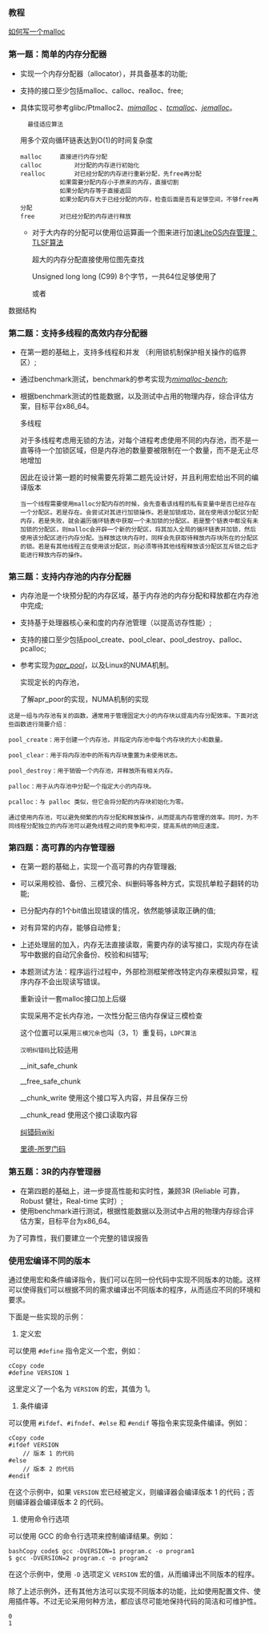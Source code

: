 ### 教程

[如何写一个malloc](https://github.com/danluu/malloc-tutorial)



### 第一题：简单的内存分配器

- 实现一个内存分配器（allocator），并具备基本的功能;

- 支持的接口至少包括malloc、calloc、realloc、free;

- 具体实现可参考glibc/Ptmalloc2、[_mimalloc_](https://github.com/microsoft/mimalloc) 、[_tcmalloc_](https://github.com/gperftools/gperftools)、[_jemalloc_](https://github.com/jemalloc/jemalloc)。

  

        最佳适应算法 		

     用多个双向循环链表达到O(1)的时间复杂度
    
     ```
     malloc		直接进行内存分配
     calloc 		对分配的内存进行初始化
     realloc		对已经分配的内存进行重新分配，先free再分配
     			如果需要分配内存小于原来的内存，直接切割
     			如果分配内存等于直接返回
     			如果分配内存大于已经分配的内存，检查后面是否有足够空间，不够free再分配
     free		对已经分配的内存进行释放
     ```
    
     - 对于大内存的分配可以使用位运算画一个图来进行加速[LiteOS内存管理：TLSF算法](https://www.jianshu.com/p/01743e834432)
    
          超大的内存分配直接使用位图先查找
    
          Unsigned long long (C99)	  8个字节，一共64位足够使用了
    
          或者
          
          

数据结构

### 第二题：支持多线程的高效内存分配器

- 在第一题的基础上，支持多线程和并发 （利用锁机制保护相关操作的临界区）;

- 通过benchmark测试，benchmark的参考实现为[_mimalloc-bench_](https://github.com/daanx/mimalloc-bench);

- 根据benchmark测试的性能数据，以及测试中占用的物理内存，综合评估方案，目标平台x86_64。

     多线程

     对于多线程考虑用无锁的方法，对每个进程考虑使用不同的内存池，而不是一直等待一个加锁区域，但是内存池的数量要被限制在一个数量，而不是无止尽地增加

     因此在设计第一题的时候需要先将第二题先设计好，并且利用宏给出不同的编译版本

     ```
     当一个线程需要使用malloc分配内存的时候，会先查看该线程的私有变量中是否已经存在一个分配区。若是存在。会尝试对其进行加锁操作。若是加锁成功，就在使用该分配区分配内存，若是失败，就会遍历循环链表中获取一个未加锁的分配区。若是整个链表中都没有未加锁的分配区，则malloc会开辟一个新的分配区，将其加入全局的循环链表并加锁，然后使用该分配区进行内存分配。当释放这块内存时，同样会先获取待释放内存块所在的分配区的锁。若是有其他线程正在使用该分配区，则必须等待其他线程释放该分配区互斥锁之后才能进行释放内存的操作。
     ```

     

### 第三题：支持内存池的内存分配器

- 内存池是一个块预分配的内存区域，基于内存池的内存分配和释放都在内存池中完成;

- 支持基于处理器核心亲和度的内存池管理（以提高访存性能）;

- 支持的接口至少包括pool_create、pool_clear、pool_destroy、palloc、pcalloc;

- 参考实现为[_apr_pool_](https://github.com/apache/apr)，以及Linux的NUMA机制。

     实现定长的内存池，

     了解apr_poor的实现，NUMA机制的实现

```
这是一组与内存池有关的函数，通常用于管理固定大小的内存块以提高内存分配效率。下面对这些函数进行简要介绍：

pool_create：用于创建一个内存池，并指定内存池中每个内存块的大小和数量。

pool_clear：用于将内存池中的所有内存块重置为未使用状态。

pool_destroy：用于销毁一个内存池，并释放所有相关内存。

palloc：用于从内存池中分配一个指定大小的内存块。

pcalloc：与 palloc 类似，但它会将分配的内存块初始化为零。

通过使用内存池，可以避免频繁的内存分配和释放操作，从而提高内存管理的效率。同时，为不同线程分配独立的内存池可以避免线程之间的竞争和冲突，提高系统的响应速度。
```



### 第四题：高可靠的内存管理器

- 在第一题的基础上，实现一个高可靠的内存管理器;

- 可以采用校验、备份、三模冗余、纠删码等各种方式，实现抗单粒子翻转的功能;

- 已分配内存的1个bit值出现错误的情况，依然能够读取正确的值;

- 对有异常的内存，能够自动修复;

- 上述处理层的加入，内存无法直接读取，需要内存的读写接口，实现内存在读写中数据的自动冗余备份、校验和纠错写;

- 本题测试方法：程序运行过程中，外部检测框架修改特定内存来模拟异常，程序内存不会出现读写错误。

     

     

     重新设计一套malloc接口加上后缀

     实现采用不定长内存池，一次性分配三倍内存保证三模检查

     这个位置可以采用`三模冗余`也叫（3，1）重复码，`LDPC算法`
     
     `汉明纠错码`比较适用
     
     __init_safe_chunk
     
     __free_safe_chunk
     
     __chunk_write						使用这个接口写入内容，并且保存三份
     
     __chunk_read						使用这个接口读取内容
     
     [纠错码wiki](https://zh.wikipedia.org/wiki/%E7%BA%A0%E9%94%99%E7%A0%81#cite_note-3)
     
     [里德-所罗门码](https://zh.wikipedia.org/wiki/%E9%87%8C%E5%BE%B7-%E6%89%80%E7%BD%97%E9%97%A8%E7%A0%81)
     
     

### 第五题：3R的内存管理器

- 在第四题的基础上，进一步提高性能和实时性，兼顾3R (Reliable 可靠，Robust 健壮，Real-time 实时）;
- 使用benchmark进行测试，根据性能数据以及测试中占用的物理内存综合评估方案，目标平台为x86_64。



为了可靠性，我们要建立一个完整的错误报告

### 使用宏编译不同的版本

通过使用宏和条件编译指令，我们可以在同一份代码中实现不同版本的功能。这样可以使得我们可以根据不同的需求编译出不同版本的程序，从而适应不同的环境和要求。

下面是一些实现的示例：

1. 定义宏

可以使用 `#define` 指令定义一个宏，例如：

```
cCopy code
#define VERSION 1
```

这里定义了一个名为 `VERSION` 的宏，其值为 1。

1. 条件编译

可以使用 `#ifdef`、`#ifndef`、`#else` 和 `#endif` 等指令来实现条件编译。例如：

```
cCopy code
#ifdef VERSION
    // 版本 1 的代码
#else
    // 版本 2 的代码
#endif
```

在这个示例中，如果 `VERSION` 宏已经被定义，则编译器会编译版本 1 的代码；否则编译器会编译版本 2 的代码。

1. 使用命令行选项

可以使用 GCC 的命令行选项来控制编译结果。例如：

```
bashCopy code$ gcc -DVERSION=1 program.c -o program1
$ gcc -DVERSION=2 program.c -o program2
```

在这个示例中，使用 `-D` 选项定义 `VERSION` 宏的值，从而编译出不同版本的程序。

除了上述示例外，还有其他方法可以实现不同版本的功能，比如使用配置文件、使用插件等。不过无论采用何种方法，都应该尽可能地保持代码的简洁和可维护性。







```
0
1
```

